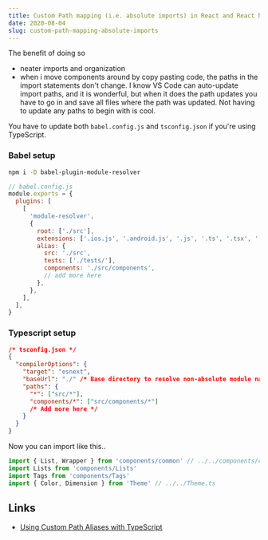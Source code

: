 ```yaml
---
title: Custom Path mapping (i.e. absolute imports) in React and React Native
date: 2020-08-04
slug: custom-path-mapping-absolute-imports
---
```


The benefit of doing so

- neater imports and organization
- when i move components around by copy pasting code, the paths in the import statements don't change. I know VS Code can auto-update import paths, and it is wonderful, but when it does the path updates you have to go in and save all files where the path was updated. Not having to update any paths to begin with is cool.

You have to update both `babel.config.js` and `tsconfig.json` if you're using TypeScript.

### Babel setup

```bash
npm i -D babel-plugin-module-resolver
```

```js
// babel.config.js
module.exports = {
  plugins: [
    [
      'module-resolver',
      {
        root: ['./src'],
        extensions: ['.ios.js', '.android.js', '.js', '.ts', '.tsx', '.json'],
        alias: {
          src: './src',
          tests: ['./tests/'],
          components: './src/components',
          // add more here
        },
      },
    ],
  ],
}
```

### Typescript setup

```json
/* tsconfig.json */
{
  "compilerOptions": {
    "target": "esnext",
    "baseUrl": "./" /* Base directory to resolve non-absolute module names. */,
    "paths": {
      "*": ["src/*"],
      "components/*": ["src/components/*"]
      /* Add more here */
    }
  }
}
```

Now you can import like this..

```ts
import { List, Wrapper } from 'components/common' // ../../components/common
import Lists from 'components/Lists'
import Tags from 'components/Tags'
import { Color, Dimension } from 'Theme' // ../../Theme.ts
```

## Links

- [Using Custom Path Aliases with TypeScript](https://reactnative.dev/docs/typescript#using-custom-path-aliases-with-typescript)
